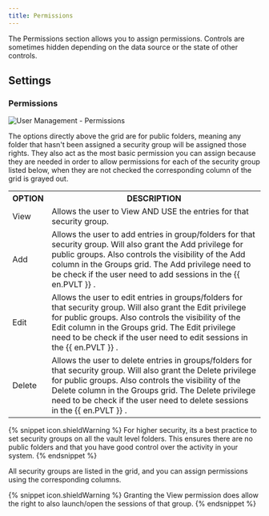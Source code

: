 ```yaml
---
title: Permissions
---
```

The Permissions section allows you to assign permissions. Controls are sometimes hidden depending on the data source or the state of other controls. 

## Settings 

### Permissions 

![User Management - Permissions](/img/en/rdm/mac/clip10389.png) 

The options directly above the grid are for public folders, meaning any folder that hasn&apos;t been assigned a security group will be assigned those rights. They also act as the most basic permission you can assign because they are needed in order to allow permissions for each of the security group listed below, when they are not checked the corresponding column of the grid is grayed out. 

<table>
	<tr>
		<th>
OPTION 
		</th>
		<th>
DESCRIPTION 
		</th>
	</tr>
	<tr>
		<td>
View 
		</td>
		<td>
Allows the user to View AND USE the entries for that security group. 
		</td>
	</tr>
	<tr>
		<td>
Add 
		</td>
		<td>
Allows the user to add entries in group/folders for that security group. Will also grant the Add privilege for public groups. Also controls the visibility of the Add column in the Groups grid. The Add privilege need to be check if the user need to add sessions in the {{ en.PVLT }} . 
		</td>
	</tr>
	<tr>
		<td>
Edit 
		</td>
		<td>
Allows the user to edit entries in groups/folders for that security group. Will also grant the Edit privilege for public groups. Also controls the visibility of the Edit column in the Groups grid. The Edit privilege need to be check if the user need to edit sessions in the {{ en.PVLT }} . 
		</td>
	</tr>
	<tr>
		<td>
Delete 
		</td>
		<td>
Allows the user to delete entries in groups/folders for that security group. Will also grant the Delete privilege for public groups. Also controls the visibility of the Delete column in the Groups grid. The Delete privilege need to be check if the user need to delete sessions in the {{ en.PVLT }} . 
		</td>
	</tr>
</table>

{% snippet icon.shieldWarning %} 
For higher security, its a best practice to set security groups on all the vault level folders. This ensures there are no public folders and that you have good control over the activity in your system. 
{% endsnippet %}
 
All security groups are listed in the grid, and you can assign permissions using the corresponding columns. 

{% snippet icon.shieldWarning %} 
Granting the View permission does allow the right to also launch/open the sessions of that group. 
{% endsnippet %}
 

